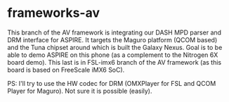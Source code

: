 frameworks-av
=============
This branch of the AV framework is integrating our DASH MPD parser and DRM interface for ASPIRE. It targets the Maguro platform (QCOM based) 
and the Tuna chipset around which is built the Galaxy Nexus. Goal is to be able to demo ASPIRE on this phone (as a complement to the Nitrogen 
6X board demo). This last is in FSL-imx6 branch of the AV framework (as this board is based on FreeScale iMX6 SoC).

PS: I'll try to use the HW codec for DRM (OMXPlayer for FSL and QCOM Player for Maguro). Not sure it is possible (easily).
